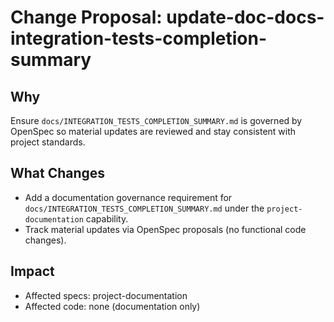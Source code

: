 # Change Proposal: update-doc-docs-integration-tests-completion-summary

## Why

Ensure `docs/INTEGRATION_TESTS_COMPLETION_SUMMARY.md` is governed by OpenSpec so material updates are reviewed and stay consistent with project standards.

## What Changes

- Add a documentation governance requirement for `docs/INTEGRATION_TESTS_COMPLETION_SUMMARY.md` under the `project-documentation` capability.
- Track material updates via OpenSpec proposals (no functional code changes).

## Impact

- Affected specs: project-documentation
- Affected code: none (documentation only)
